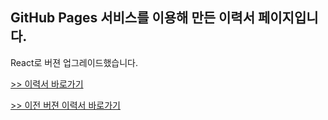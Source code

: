 ## GitHub Pages 서비스를 이용해 만든 이력서 페이지입니다.

React로 버젼 업그레이드했습니다.

[>> 이력서 바로가기](https://ksj0314.github.io/)

[>> 이전 버젼 이력서 바로가기](https://ksj0314.github.io/resume_v1.0.0/)
